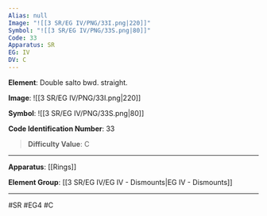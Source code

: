 ```yaml
---
Alias: null
Image: "![[3 SR/EG IV/PNG/33I.png|220]]"
Symbol: "![[3 SR/EG IV/PNG/33S.png|80]]"
Code: 33
Apparatus: SR
EG: IV
DV: C
---
```

**Element**: Double salto bwd. straight.

**Image**:
![[3 SR/EG IV/PNG/33I.png|220]]

**Symbol**:
![[3 SR/EG IV/PNG/33S.png|80]]

**Code Identification Number**: 33

>**Difficulty Value**: C

___
**Apparatus**: [[Rings]]

**Element Group**: [[3 SR/EG IV/EG IV - Dismounts|EG IV - Dismounts]]
___
#SR #EG4 #C
